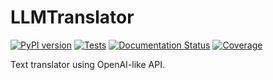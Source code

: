 # LLMTranslator

[![PyPI version](https://img.shields.io/pypi/v/llmtranslator.svg)](https://pypi.python.org/pypi/llmtranslator)
[![Tests](https://github.com/rexwzh/llmtranslator/actions/workflows/test.yml/badge.svg)](https://github.com/rexwzh/llmtranslator/actions/workflows/test.yml/)
[![Documentation Status](https://img.shields.io/badge/docs-github_pages-blue.svg)](https://rexwzh.github.io/llmtranslator/)
[![Coverage](https://codecov.io/gh/rexwzh/llmtranslator/branch/main/graph/badge.svg)](https://codecov.io/gh/rexwzh/llmtranslator)

Text translator using OpenAI-like API.
